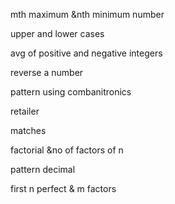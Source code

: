 mth maximum &nth minimum number

upper and lower cases

avg of positive and negative integers

reverse a number

pattern using combanitronics

retailer

matches

factorial &no of factors of n

pattern decimal

first n perfect & m factors
